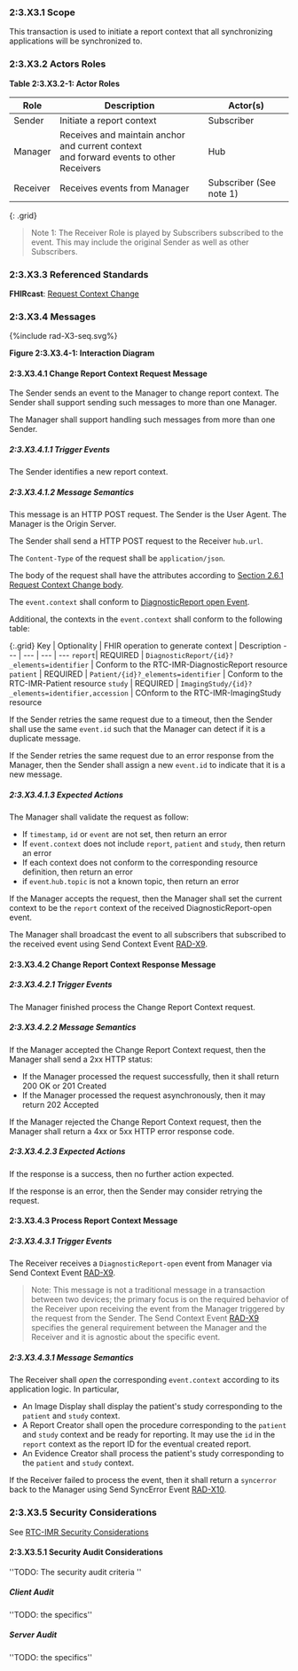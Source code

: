 ### 2:3.X3.1 Scope

This transaction is used to initiate a report context that all synchronizing applications will be synchronized to.

### 2:3.X3.2 Actors Roles

**Table 2:3.X3.2-1: Actor Roles**

| Role | Description | Actor(s) |
|------|-------------|----------|
| Sender | Initiate a report context | Subscriber |
| Manager | Receives and maintain anchor and current context<br>and forward events to other Receivers | Hub |
| Receiver | Receives events from Manager | Subscriber (See note 1) |
{: .grid}

> Note 1: The Receiver Role is played by Subscribers subscribed to the event. This may include the original Sender as well as other Subscribers.

### 2:3.X3.3 Referenced Standards

**FHIRcast**: [Request Context Change](https://build.fhir.org/ig/HL7/fhircast-docs/2-6-RequestContextChange.html#request-context-change)

### 2:3.X3.4 Messages

<div>
{%include rad-X3-seq.svg%}
</div>

<div style="clear: left"/>

**Figure 2:3.X3.4-1: Interaction Diagram**

#### 2:3.X3.4.1 Change Report Context Request Message
The Sender sends an event to the Manager to change report context. The Sender shall support sending such messages to more than one Manager.

The Manager shall support handling such messages from more than one Sender. 

##### 2:3.X3.4.1.1 Trigger Events

The Sender identifies a new report context.

##### 2:3.X3.4.1.2 Message Semantics

This message is an HTTP POST request. The Sender is the User Agent. The Manager is the Origin Server.

The Sender shall send a HTTP POST request to the Receiver `hub.url`.

The `Content-Type` of the request shall be `application/json`.

The body of the request shall have the attributes according to [Section 2.6.1 Request Context Change body](https://build.fhir.org/ig/HL7/fhircast-docs/2-6-RequestContextChange.html#request-context-change-body).

The `event.context` shall conform to [DiagnosticReport open Event](https://build.fhir.org/ig/HL7/fhircast-docs/3-6-1-diagnosticreport-open.html).

Additional, the contexts in the `event.context` shall conform to the following table:

{:.grid}
Key | Optionality | FHIR operation to generate context | Description
--- | --- | --- | ---
`report`| REQUIRED | `DiagnosticReport/{id}?_elements=identifier` | Conform to the RTC-IMR-DiagnosticReport resource
`patient` | REQUIRED | `Patient/{id}?_elements=identifier` | Conform to the RTC-IMR-Patient resource
`study` | REQUIRED | `ImagingStudy/{id}?_elements=identifier,accession` | COnform to the RTC-IMR-ImagingStudy resource

If the Sender retries the same request due to a timeout, then the Sender shall use the same `event.id` such that the Manager can detect if it is a duplicate message.

If the Sender retries the same request due to an error response from the Manager, then the Sender shall assign a new `event.id` to indicate that it is a new message.

##### 2:3.X3.4.1.3 Expected Actions

The Manager shall validate the request as follow:

* If `timestamp`, `id` or `event` are not set, then return an error
* If `event.context` does not include `report`, `patient` and `study`, then return an error
* If each context does not conform to the corresponding resource definition, then return an error
* if `event`.`hub.topic` is not a known topic, then return an error

If the Manager accepts the request, then the Manager shall set the current context to be the `report` context of the received DiagnosticReport-open event.

The Manager shall broadcast the event to all subscribers that subscribed to the received event using Send Context Event [RAD-X9](rad-x9.html).

#### 2:3.X3.4.2 Change Report Context Response Message

##### 2:3.X3.4.2.1 Trigger Events

The Manager finished process the Change Report Context request.

##### 2:3.X3.4.2.2 Message Semantics

If the Manager accepted the Change Report Context request, then the Manager shall send a 2xx HTTP status:

* If the Manager processed the request successfully, then it shall return 200 OK or 201 Created
* If the Manager processed the request asynchronously, then it may return 202 Accepted

If the Manager rejected the Change Report Context request, then the Manager shall return a 4xx or 5xx HTTP error response code.

##### 2:3.X3.4.2.3 Expected Actions

If the response is a success, then no further action expected.

If the response is an error, then the Sender may consider retrying the request.

#### 2:3.X3.4.3 Process Report Context Message

##### 2:3.X3.4.3.1 Trigger Events

The Receiver receives a `DiagnosticReport-open` event from Manager via Send Context Event [RAD-X9](rad-x9.html).

> Note: This message is not a traditional message in a transaction between two devices; the primary focus is on the required behavior of the Receiver upon receiving the event from the Manager triggered by the request from the Sender. The Send Context Event [RAD-X9](rad-x9.html) specifies the general requirement between the Manager and the Receiver and it is agnostic about the specific event.

##### 2:3.X3.4.3.1 Message Semantics

The Receiver shall *open* the corresponding `event.context` according to its application logic. In particular,
- An Image Display shall display the patient's study corresponding to the `patient` and `study` context.
- A Report Creator shall open the procedure corresponding to the `patient` and `study` context and be ready for reporting. It may use the `id` in the `report` context as the report ID for the eventual created report.
- An Evidence Creator shall process the patient's study corresponding to the `patient` and `study` context.

If the Receiver failed to process the event, then it shall return a `syncerror` back to the Manager using Send SyncError Event [RAD-X10](rad-10.html).

### 2:3.X3.5 Security Considerations

See [RTC-IMR Security Considerations](volume-1.html#1xx5-rtc-imr-security-considerations)

#### 2:3.X3.5.1 Security Audit Considerations

''TODO: The security audit criteria ''

##### Client Audit 

''TODO: the specifics''

##### Server Audit 

''TODO: the specifics''
